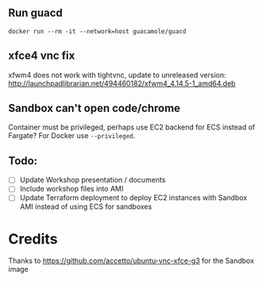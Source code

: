 
## Run guacd
```
docker run --rm -it --network=host guacamole/guacd
```

## xfce4 vnc fix
xfwm4 does not work with tightvnc, update to unreleased version:
http://launchpadlibrarian.net/494460182/xfwm4_4.14.5-1_amd64.deb

## Sandbox can't open code/chrome
Container must be privileged, perhaps use EC2 backend for ECS instead of Fargate? For Docker use `--privileged`.

## Todo:

- [ ] Update Workshop presentation / documents
- [ ] Include workshop files into AMI
- [ ] Update Terraform deployment to deploy EC2 instances with Sandbox AMI instead of using ECS for sandboxes

# Credits

Thanks to https://github.com/accetto/ubuntu-vnc-xfce-g3 for the Sandbox image